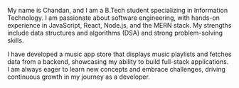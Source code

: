 
My name is Chandan, and I am a B.Tech student specializing in Information Technology. I am passionate about software engineering, with hands-on experience in JavaScript, React, Node.js, and the MERN stack. My strengths include data structures and algorithms (DSA) and strong problem-solving skills.

I have developed a music app store that displays music playlists and fetches data from a backend, showcasing my ability to build full-stack applications. I am always eager to learn new concepts and embrace challenges, driving continuous growth in my journey as a developer.


